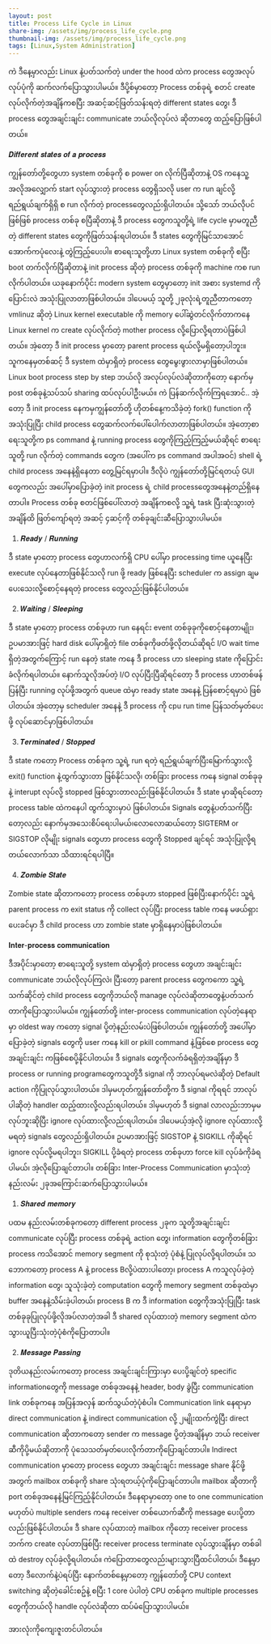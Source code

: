 ```yaml
---
layout: post
title: Process Life Cycle in Linux
share-img: /assets/img/process_life_cycle.png
thumbnail-img: /assets/img/process_life_cycle.png
tags: [Linux,System Administration]
---
```


ကဲ ဒီ​နေ့မှာလည်း Linux နဲ့ပတ်သက်တဲ့ under the hood ထဲက process ​တွေအလုပ်လုပ်ပုံကို ဆက်လက်​ပြောသွားပါမယ်။ ဒီပို့စ်မှာ​တော့ Process တစ်ခုရဲ့ စတင် create လုပ်လိုက်တဲ့အချိန်ကစပြီး အဆင့်ဆင့်ဖြတ်သန်းရတဲ့ different states ​တွေ၊ ဒီ process ​တွေအချင်းချင်း communicate ဘယ်လိုလုပ်လဲ ဆိုတာ​တွေ ထည့်​ပြောဖြစ်ပါတယ်။ 

𝑫𝒊𝒇𝒇𝒆𝒓𝒆𝒏𝒕 𝒔𝒕𝒂𝒕𝒆𝒔 𝒐𝒇 𝒂 𝒑𝒓𝒐𝒄𝒆𝒔𝒔

ကျွန်​တော်တို့​တွေဟာ system ​တစ်ခုကို စ power on လိုက်ပြီဆိုတာနဲ့ OS က​နေသူ့ အလိုအ​လျှောက် start လုပ်သွားတဲ့ process ​တွေရှိသလို user က run ချင်လို့ ရည်ရွယ်ချက်ရှိရှိ စ run လိုက်တဲ့ process ​တွေလည်းရှိပါတယ်။ သို့​သော် ဘယ်လိုပင်ဖြစ်ဖြစ် process တစ်ခု စပြီဆိုတာနဲ့ ဒီ process ​တွေကသူတို့ရဲ့ life cycle မှာမတူညီတဲ့ different states ​တွေကိုဖြတ်သန်းရပါတယ်။ ဒီ states ​တွေကိုမြင်သာ​အောင် ​အောက်ကပုံ​လေးနဲ့ တွဲကြည့်​ပေးပါ။ စာ​ရေးသူတို့ဟာ Linux system တစ်ခုကို စပြီး boot တက်လိုက်ပြီဆိုတာနဲ့ init process ဆိုတဲ့ process တစ်ခုကို machine ကစ run လိုက်ပါတယ်။ ယခု​နောက်ပိုင်း modern system ​တွေမှာ​တော့ init အစား systemd ကို​ပြောင်းလဲ အသုံးပြုလာတာ​ဖြစ်ပါတယ်။ ဒါ​ပေမယ့် သူတို့ ၂ခုလုံးရဲ့တူညီတာက​တော့ vmlinuz ဆိုတဲ့ Linux kernel executable ကို memory ​ပေါ်ဆွဲတင်လိုက်တာက​နေ Linux kernel က create လုပ်လိုက်တဲ့ mother process လို့​ပြောလို့ရတာပဲဖြစ်ပါတယ်။ အဲ့​တော့ ဒီ init process မှာ​တော့ parent process ရယ်လို့မရှိ​တော့ပါဘူး။ သူက​နေမှတစ်ဆင့် ဒီ system ထဲမှာရှိတဲ့ process ​တွေ​မွေးဖွားလာမှာဖြစ်ပါတယ်။  Linux boot process step by step ဘယ်လို အလုပ်လုပ်လဲဆိုတာကို​တော့ ​နောက်မှ post တစ်ခုနဲ့သပ်သပ် sharing ထပ်လုပ်ပါဦးမယ်။ ကဲ ပြန်ဆက်လိုက်ကြရ​အောင်.. အဲ့​တော့ ဒီ init process ​နေကမှကျွန်​တော်တို့ ဟိုတစ်​နေ့ကသိခဲ့တဲ့ fork() function ကိုအသုံးပြုပြီး child process ​တွေဆက်လက်​ပေါ်​ပေါက်လာတာဖြစ်ပါတယ်။ အဲ့​တော့စာ​ရေးသူတို့က ps command နဲ့ running process ​တွေကိုကြည့်ကြည့်မယ်ဆိုရင် စာ​ရေးသူတို့ run လိုက်တဲ့ commands ​တွေက (အ​ပေါ်က ps command အပါအဝင်) shell ရဲ့ child process အ​နေနဲ့ရှိ​နေတာ ​တွေ့မြင်ရမှာပါ။ ဒီလိုပဲ ကျွန်​တော်တို့မြင်ရတယ့် GUI ​တွေကလည်း အ​ပေါ်မှာ​ပြောခဲ့တဲ့ init process ရဲ့ child process ​တွေအ​နေနဲ့တည်ရှိ​နေတာပါ။ 
Process တစ်ခု စတင်ဖြစ်​ပေါ်လာတဲ့ အချိန်ကစလို့ သူ့ရဲ့ task ပြီးဆုံးသွားတဲ့အချိန်ထိ ဖြတ်​ကျော်ရတဲ့ အဆင့် ၄ဆင့်ကို တစ်ခုချင်းဆီ​ပြောသွားပါမယ်။

1. 𝑹𝒆𝒂𝒅𝒚 / 𝑹𝒖𝒏𝒏𝒊𝒏𝒈 

ဒီ state မှာ​တော့ process ​တွေဟာလက်ရှိ CPU ​ပေါ်မှာ processing time ယူ​နေပြီး execute လုပ်​နေတာဖြစ်နိုင်သလို run ဖို့ ready ဖြစ်​နေပြီး scheduler က assign ချမ​ပေး​သေးလို့ ​စောင့်​နေရတဲ့ process ​တွေလည်းဖြစ်နိုင်ပါတယ်။ 

2. 𝑾𝒂𝒊𝒕𝒊𝒏𝒈 / 𝑺𝒍𝒆𝒆𝒑𝒊𝒏𝒈 

ဒီ state မှာ​တော့ process တစ်ခုဟာ run ​နေရင်း event တစ်ခုခုကို​စောင့်​နေတာမျိုး၊ ဥပမာအားဖြင့် hard disk ​ပေါ်မှာရှိတဲ့ file တစ်ခုကိုဖတ်ဖို့လိုတယ်ဆိုရင် I/O wait time ရှိတဲ့အတွက်​​ကြောင့် run ​နေတဲ့ state က​နေ ဒီ process ဟာ sleeping state ကို​ပြောင်းခံလိုက်ရပါတယ်။ ​နောက်သူလိုအပ်တဲ့ I/O လုပ်ပြီးပြီဆိုရင်​တော့ ဒီ process ဟာတစ်ဖန်ပြန်ပြီး running လုပ်ဖို့အတွက် queue ထဲမှာ ready state အ​နေနဲ့ ပြန်​စောင့်ရမှာပဲ ဖြစ်ပါတယ်။ အဲ့​တော့မှ scheduler အ​နေနဲ့ ဒီ process ကို cpu run time ပြန်သတ်မှတ်​ပေးဖို့ လုပ်​ဆောင်မှာဖြစ်ပါတယ်။ 

3. 𝑻𝒆𝒓𝒎𝒊𝒏𝒂𝒕𝒆𝒅 / 𝑺𝒕𝒐𝒑𝒑𝒆𝒅 

ဒီ state က​တော့ Process တစ်ခုက သူ့ရဲ့ run ရတဲ့ ရည်ရွယ်ချက်ပြီး​​မြောက်သွားလို့ exit() function နဲ့ထွက်သွားတာ ဖြစ်နိုင်သလို၊ တစ်ခြား process က​​နေ signal တစ်ခုခုနဲ့ interupt လုပ်လို့ stopped ဖြစ်သွားတာလည်းဖြစ်နိုင်ပါတယ်။ ဒီ state မှာဆိုရင်​တော့ process table ထဲက​နေပါ ထွက်သွားမှာပဲ ဖြစ်ပါတယ်။ Signals ​တွေနဲ့ပတ်သက်ပြီး​တော့လည်း ​နောက်မှအ​သေးစိပ်​ရေးပါမယ်၊ ​လော​လောဆယ်​တော့ SIGTERM or SIGSTOP လိုမျိုး signals ​တွေဟာ process ​တွေကို Stopped ချင်ရင် အသုံးပြုလို့ရတယ်​လောက်သာ သိထားရင်ရပါပြီ။ 

4. 𝒁𝒐𝒎𝒃𝒊𝒆 𝑺𝒕𝒂𝒕𝒆 

Zombie state ဆိုတာက​တော့ process တစ်ခုဟာ stopped ဖြစ်ပြီး​နောက်ပိုင်း သူ့ရဲ့ parent process က exit status ကို collect လုပ်ပြီး process table က​နေ မဖယ်ရှား​ပေးခင်မှာ ဒီ child process ဟာ zombie state မှာရှိ​နေမှာပဲဖြစ်ပါတယ်။ 

𝐈𝐧𝐭𝐞𝐫-𝐩𝐫𝐨𝐜𝐞𝐬𝐬 𝐜𝐨𝐦𝐦𝐮𝐧𝐢𝐜𝐚𝐭𝐢𝐨𝐧

ဒီအပိုင်းမှာ​တော့ စာ​ရေးသူတို့ system ထဲမှာရှိတဲ့ process ​တွေဟာ အချင်းချင်း communicate ဘယ်လိုလုပ်ကြလဲ၊ ပြီး​တော့ parent process ​တွေက​ကော သူ့ရဲ့ သက်ဆိုင်တဲ့ child process ​တွေကိုဘယ်လို manage လုပ်လဲဆိုတာ​တွေနဲ့ပတ်သက်တာကို​ပြောသွားပါမယ်။ ကျွန်​တော်တို့ inter-process communication လုပ်တဲ့​နေရာမှာ oldest way က​တော့ signal ပို့တဲ့နည်းလမ်းပဲဖြစ်ပါတယ်။ ကျွန်​တော်တို့ အ​ပေါ်မှာ ​ပြောခဲ့တဲ့ signals ​တွေကို user က​နေ kill or pkill command နဲ့ဖြစ်​စေ process ​တွေအချင်းချင်း ကဖြစ်​စေပို့နိုင်ပါတယ်။ ဒီ signals ​တွေကိုလက်ခံရရှိတဲ့အချိန်မှာ ဒီ process or running program ​တွေကသူတို့ဒီ signal ကို ဘာလုပ်ရမလဲဆိုတဲ့ Default action ကိုပြုလုပ်သွားပါတယ်။ ဒါမှမဟုတ်ကျွန်​တော်တို့က ဒီ signal ကိုရရင် ဘာလုပ်ပါဆိုတဲ့ handler ထည့်ထားလို့လည်းရပါတယ်။ ဒါမှမဟုတ် ဒီ signal လာလည်းဘာမှမလုပ်ဘူးဆိုပြီး ignore လုပ်ထားလို့လည်းရပါတယ်။ ဒါ​ပေမယ့်အဲ့လို ignore လုပ်ထားလို့မရတဲ့ signals ​တွေလည်းရှိပါတယ်။ ဥပမာအားဖြင့် SIGSTOP နဲ့ SIGKILL ကိုဆိုရင် ignore လုပ်လို့မရပါဘူး၊ SIGKILL ပို့ခံရတဲ့ process တစ်ခုဟာ force kill လုပ်ခံကိုခံရပါမယ်၊ အဲ့လို​ပြောချင်တာပါ။ 
တစ်ခြား Inter-Process Communication မှာသုံးတဲ့ နည်းလမ်း ၂ခုအ​ကြောင်းဆက်​ပြောသွားပါမယ်။

1. 𝑺𝒉𝒂𝒓𝒆𝒅 𝒎𝒆𝒎𝒐𝒓𝒚

ပထမ နည်းလမ်းတစ်ခုက​တော့ different process ၂ခုက သူတို့အချင်းချင်း communicate လုပ်ပြီး process တစ်ခုရဲ့ action ​တွေ၊ information ​တွေကိုတစ်ခြား process ကသိ​အောင် memory segment ကို စုသုံးတဲ့ ပုံစံနဲ့
ပြုလုပ်လို့ရပါတယ်။ သ​ဘောက​တော့ process A နဲ့ process Bလို့ပဲထားပါ​တော့၊ process A ကသူလုပ်ခဲ့တဲ့ information ​တွေ၊ သူသုံးခဲ့တဲ့ computation ​တွေကို memory segment တစ်ခုထဲမှာ buffer အ​နေနဲ့သိမ်းခဲ့ပါတယ်၊ process B က ဒီ information ​တွေကိုအသုံးပြုပြီး task တစ်ခုခုပြုလုပ်ဖို့လိုအပ်လာတဲ့အခါ ဒီ shared လုပ်ထားတဲ့ memory segment ထဲကသွားယူပြီးသုံးတဲ့ပုံစံကို​ပြောတာပါ။

2. 𝑴𝒆𝒔𝒔𝒂𝒈𝒆 𝑷𝒂𝒔𝒔𝒊𝒏𝒈 

ဒုတိယနည်းလမ်းက​တော့ process အချင်းချင်းကြားမှာ ​ပေးပို့ချင်တဲ့ specific information ​တွေကို message တစ်ခုအ​နေနဲ့ header, body ခွဲပြီး communication link တစ်ခုက​နေ အပြန်အလှန် ဆက်သွယ်တဲ့ပုံစံပါ။ Communication link ​နေရာမှာ direct communication နဲ့ indirect communication လို့ ၂မျိုးထက်ကွဲပြီး direct communication ဆိုတာက​တော့ sender က message ပို့တဲ့အချိန်မှာ ဘယ် receiver ဆီကိုပို့မယ်ဆိုတာကို ပုံ​သေသတ်မှတ်​ပေးလိုက်တာကို​ပြောချင်တာပါ။ Indirect communication မှာ​တော့ process ​တွေဟာ အချင်းချင်း message share နိုင်ဖို့အတွက် mailbox တစ်ခုကို share သုံးရတယ့်ပုံကို​ပြောချင်တာပါ။ mailbox ဆိုတာကို port တစ်ခုအ​နေနဲ့မြင်ကြည့်နိုင်ပါတယ်။ ဒီ​နေရာမှာ​တော့ one to one communication မဟုတ်ပဲ multiple senders က​နေ receiver တစ်​ယောက်ဆီကို message ​ပေးပို့တာလည်းဖြစ်နိုင်ပါတယ်။ ဒီ share လုပ်ထားတဲ့ mailbox ကို​တော့ receiver process ဘက်က create လုပ်တာဖြစ်ပြီး receiver process terminate လုပ်သွားချိန်မှာ တစ်ခါထဲ destroy လုပ်ခဲ့လို့ရပါတယ်။ 
ကဲ​ပြောတာ​တွေလည်းများသွားပြီထင်ပါတယ်၊ ဒီ​နေ့မှာ​တော့ ဒီ​လောက်နဲ့ပဲရပ်ပြီး ​နောက်တစ်​နေ့မှာ​​တော့ ကျွန်​တော်တို့ CPU context switching ဆိုတဲ့​ခေါင်းစဥ်နဲ့ စပြီး 1 core ပဲပါတဲ့ CPU တစ်ခုက multiple processes ​တွေကိုဘယ်လို handle လုပ်လဲဆိုတာ ထပ်မံ​ပြောသွားပါမယ်။ 

အားလုံးကို​ကျေးဇူးတင်ပါတယ်။ 

